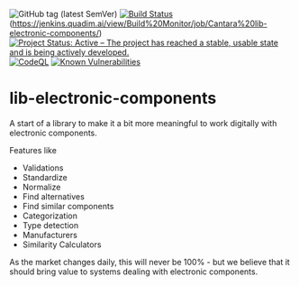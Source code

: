 ![GitHub tag (latest SemVer)](https://img.shields.io/github/v/tag/Cantara/lib-electronic-components) [![Build Status](https://jenkins.exoreaction.com/buildStatus/icon?job=Cantara+lib-electronic-components)](https://jenkins.quadim.ai/view/Build%20Monitor/job/Cantara%20lib-electronic-components/) 
 (https://jenkins.quadim.ai/view/Build%20Monitor/job/Cantara%20lib-electronic-components/) [![Project Status: Active – The project has reached a stable, usable state and is being actively developed.](http://www.repostatus.org/badges/latest/active.svg)](http://www.repostatus.org/#active) [![CodeQL](https://github.com/Cantara/lib-electronic-components/actions/workflows/codeql-analysis.yml/badge.svg)](https://github.com/Cantara/lib-electronic-components/actions/workflows/codeql-analysis.yml) 
[![Known Vulnerabilities](https://snyk.io/test/github/Cantara/lib-electronic-components/badge.svg)](https://snyk.io/test/github/Cantara/lib-electronic-components)


# lib-electronic-components

A start of a library to make it a bit more meaningful to work digitally with electronic components.

Features like
* Validations
* Standardize
* Normalize
* Find alternatives 
* Find similar components
* Categorization 
* Type detection
* Manufacturers
* Similarity Calculators

As the market changes daily, this will never be 100% - but we believe that it 
should bring value to systems dealing with electronic components.

